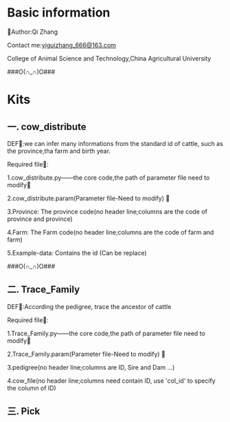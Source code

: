# Basic information

👩Author:Qi Zhang

Contact me:yiguizhang_666@163.com

College of Animal Science and Technology,China Agricultural University


###O(∩_∩)O###

# Kits

## 一. cow_distribute

DEF📌:we can infer many informations from the standard id of cattle, such as the province,tha farm and birth year.

Required file📜:

1.cow_distribute.py——the core code,the path of parameter file need to modify📝

2.cow_distribute.param(Parameter file-Need to modify) 📝

3.Province: The province code(no header line;columns are the code of province and province)

4.Farm: The Farm code(no header line;columns are the code of farm and farm)

5.Example-data: Contains the id (Can be replace)


###O(∩_∩)O###


## 二. Trace_Family

DEF📌:According the pedigree, trace the ancestor of cattle

Required file📜:

1.Trace_Family.py——the core code,the path of parameter file need to modify📝

2.Trace_Family.param(Parameter file-Need to modify) 📝

3.pedigree(no header line;columns are ID, Sire and Dam ...)

4.cow_file(no header line;columns need contain ID, use 'col_id' to specify the column of ID)

## 三. Pick

